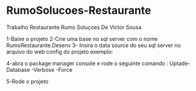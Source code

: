 # RumoSolucoes-Restaurante
 Trabalho Restaurante Rumo Soluçoes De Victor Sousa

1-Baixe o projeto
2-Crie uma base no sql server com o nome RumoRestaurante.Desenv
3- Insira o data source do seu sql server no arquivo do web config do projeto 
exemplo: 
<connectionStrings>
		<add name="ConexaoPrincipal" connectionString="Data Source=(INSIRA SEU DATA SOURCE AQUI);Initial Catalog=RestauranteRumo.Desenv;Integrated Security=True;" providerName="System.Data.SqlClient" />	
	</connectionStrings>
 
 4-abra o package manager console e rode o seguinte comando : Uptade-Database -Verbose -Force
 
 5-Rode o projeto
